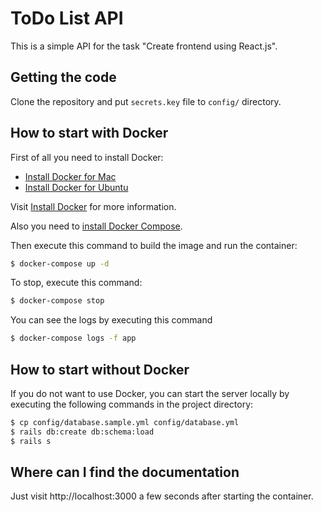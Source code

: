 # ToDo List API

This is a simple API for the task "Create frontend using React.js".

## Getting the code

Clone the repository and put `secrets.key` file to `config/` directory.

## How to start with Docker

First of all you need to install Docker:
- [Install Docker for Mac](https://docs.docker.com/docker-for-mac/install/)
- [Install Docker for Ubuntu](https://docs.docker.com/engine/installation/linux/docker-ce/ubuntu/#install-docker-ce)

Visit [Install Docker](https://docs.docker.com/engine/installation/) for more information.

Also you need to [install Docker Compose](https://docs.docker.com/compose/install/).

Then execute this command to build the image and run the container:
```bash
$ docker-compose up -d
```

To stop, execute this command:
```bash
$ docker-compose stop
```

You can see the logs by executing this command
```bash
$ docker-compose logs -f app
```

## How to start without Docker

If you do not want to use Docker, you can start the server locally by executing the following commands in the project directory:

```bash
$ cp config/database.sample.yml config/database.yml
$ rails db:create db:schema:load
$ rails s
```

## Where can I find the documentation

Just visit http://localhost:3000 a few seconds after starting the container.
